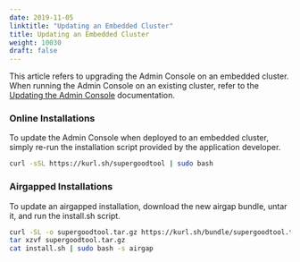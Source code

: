 ```yaml
---
date: 2019-11-05
linktitle: "Updating an Embedded Cluster"
title: Updating an Embedded Cluster
weight: 10030
draft: false
---
```


This article refers to upgrading the Admin Console on an embedded cluster. When running the Admin Console on an existing cluster, refer to the [Updating the Admin Console](/kotsadm/updating/updating-admin-console/) documentation.

### Online Installations

To update the Admin Console when deployed to an embedded cluster, simply re-run the installation script provided by the application developer.

```bash
curl -sSL https://kurl.sh/supergoodtool | sudo bash
```

### Airgapped Installations

To update an airgapped installation, download the new airgap bundle, untar it, and run the install.sh script.

```bash
curl -SL -o supergoodtool.tar.gz https://kurl.sh/bundle/supergoodtool.tar.gz
tar xzvf supergoodtool.tar.gz
cat install.sh | sudo bash -s airgap
```
